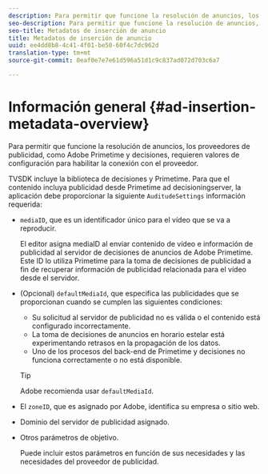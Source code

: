 ```yaml
---
description: Para permitir que funcione la resolución de anuncios, los proveedores de publicidad, como Adobe Primetime y decisiones, requieren valores de configuración para habilitar la conexión con el proveedor.
seo-description: Para permitir que funcione la resolución de anuncios, los proveedores de publicidad, como Adobe Primetime y decisiones, requieren valores de configuración para habilitar la conexión con el proveedor.
seo-title: Metadatos de inserción de anuncio
title: Metadatos de inserción de anuncio
uuid: ee4dd8b8-4c41-4f01-be50-60f4c7dc962d
translation-type: tm+mt
source-git-commit: 0eaf0e7e7e61d596a51d1c9c837ad072d703c6a7

---
```



# Información general {#ad-insertion-metadata-overview}

Para permitir que funcione la resolución de anuncios, los proveedores de publicidad, como Adobe Primetime y decisiones, requieren valores de configuración para habilitar la conexión con el proveedor.

TVSDK incluye la biblioteca de decisiones y Primetime. Para que el contenido incluya publicidad desde Primetime ad decisioningserver, la aplicación debe proporcionar la siguiente `AuditudeSettings` información requerida:

* `mediaID`, que es un identificador único para el vídeo que se va a reproducir.

   El editor asigna mediaID al enviar contenido de vídeo e información de publicidad al servidor de decisiones de anuncios de Adobe Primetime. Este ID lo utiliza Primetime para la toma de decisiones de publicidad a fin de recuperar información de publicidad relacionada para el vídeo desde el servidor.

* (Opcional) `defaultMediaId`, que especifica las publicidades que se proporcionan cuando se cumplen las siguientes condiciones:

   * Su solicitud al servidor de publicidad no es válida o el contenido está configurado incorrectamente.
   * La toma de decisiones de anuncios en horario estelar está experimentando retrasos en la propagación de los datos.
   * Uno de los procesos del back-end de Primetime y decisiones no funciona correctamente o no está disponible.
   >[!TIP]
   >
   >Adobe recomienda usar `defaultMediaId`.

* El `zoneID`, que es asignado por Adobe, identifica su empresa o sitio web.
* Dominio del servidor de publicidad asignado.
* Otros parámetros de objetivo.

   Puede incluir estos parámetros en función de sus necesidades y las necesidades del proveedor de publicidad.
